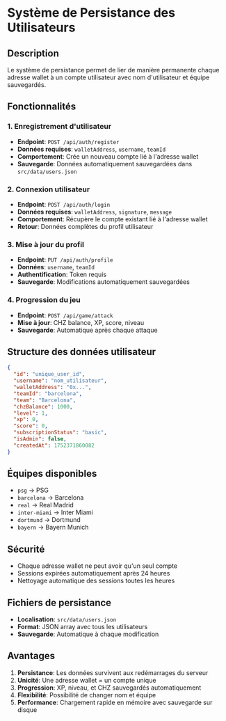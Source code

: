 # Système de Persistance des Utilisateurs

## Description
Le système de persistance permet de lier de manière permanente chaque adresse wallet à un compte utilisateur avec nom d'utilisateur et équipe sauvegardés.

## Fonctionnalités

### 1. Enregistrement d'utilisateur
- **Endpoint**: `POST /api/auth/register`
- **Données requises**: `walletAddress`, `username`, `teamId`
- **Comportement**: Crée un nouveau compte lié à l'adresse wallet
- **Sauvegarde**: Données automatiquement sauvegardées dans `src/data/users.json`

### 2. Connexion utilisateur
- **Endpoint**: `POST /api/auth/login`
- **Données requises**: `walletAddress`, `signature`, `message`
- **Comportement**: Récupère le compte existant lié à l'adresse wallet
- **Retour**: Données complètes du profil utilisateur

### 3. Mise à jour du profil
- **Endpoint**: `PUT /api/auth/profile`
- **Données**: `username`, `teamId`
- **Authentification**: Token requis
- **Sauvegarde**: Modifications automatiquement sauvegardées

### 4. Progression du jeu
- **Endpoint**: `POST /api/game/attack`
- **Mise à jour**: CHZ balance, XP, score, niveau
- **Sauvegarde**: Automatique après chaque attaque

## Structure des données utilisateur

```json
{
  "id": "unique_user_id",
  "username": "nom_utilisateur",
  "walletAddress": "0x...",
  "teamId": "barcelona",
  "team": "Barcelona",
  "chzBalance": 1000,
  "level": 1,
  "xp": 0,
  "score": 0,
  "subscriptionStatus": "basic",
  "isAdmin": false,
  "createdAt": 1752371860082
}
```

## Équipes disponibles
- `psg` → PSG
- `barcelona` → Barcelona
- `real` → Real Madrid
- `inter-miami` → Inter Miami
- `dortmund` → Dortmund
- `bayern` → Bayern Munich

## Sécurité
- Chaque adresse wallet ne peut avoir qu'un seul compte
- Sessions expirées automatiquement après 24 heures
- Nettoyage automatique des sessions toutes les heures

## Fichiers de persistance
- **Localisation**: `src/data/users.json`
- **Format**: JSON array avec tous les utilisateurs
- **Sauvegarde**: Automatique à chaque modification

## Avantages
1. **Persistance**: Les données survivent aux redémarrages du serveur
2. **Unicité**: Une adresse wallet = un compte unique
3. **Progression**: XP, niveau, et CHZ sauvegardés automatiquement
4. **Flexibilité**: Possibilité de changer nom et équipe
5. **Performance**: Chargement rapide en mémoire avec sauvegarde sur disque 